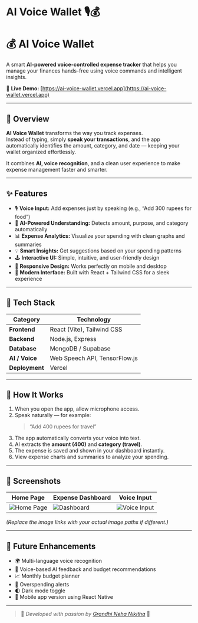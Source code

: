 # AI Voice Wallet 🎙️💰
# 💰 AI Voice Wallet

A smart **AI-powered voice-controlled expense tracker** that helps you manage your finances hands-free using voice commands and intelligent insights.

🔗 **Live Demo:** [https://ai-voice-wallet.vercel.app](https://ai-voice-wallet.vercel.app)

---

## 🧠 Overview

**AI Voice Wallet** transforms the way you track expenses.  
Instead of typing, simply **speak your transactions**, and the app automatically identifies the amount, category, and date — keeping your wallet organized effortlessly.  

It combines **AI, voice recognition**, and a clean user experience to make expense management faster and smarter.

---

## ✨ Features

- 🎙️ **Voice Input:** Add expenses just by speaking (e.g., “Add 300 rupees for food”)
- 🤖 **AI-Powered Understanding:** Detects amount, purpose, and category automatically
- 📊 **Expense Analytics:** Visualize your spending with clean graphs and summaries
- 💡 **Smart Insights:** Get suggestions based on your spending patterns
- 🕹️ **Interactive UI:** Simple, intuitive, and user-friendly design
- 📱 **Responsive Design:** Works perfectly on mobile and desktop
- 🌙 **Modern Interface:** Built with React + Tailwind CSS for a sleek experience

---

## 🧰 Tech Stack

| Category | Technology |
|-----------|-------------|
| **Frontend** | React (Vite), Tailwind CSS |
| **Backend** | Node.js, Express |
| **Database** | MongoDB / Supabase |
| **AI / Voice** | Web Speech API, TensorFlow.js |
| **Deployment** | Vercel |

---

## 🧩 How It Works

1. When you open the app, allow microphone access.  
2. Speak naturally — for example:  
   > “Add 400 rupees for travel”  
3. The app automatically converts your voice into text.  
4. AI extracts the **amount (400)** and **category (travel)**.  
5. The expense is saved and shown in your dashboard instantly.  
6. View expense charts and summaries to analyze your spending.  

---

## 📸 Screenshots

| Home Page | Expense Dashboard | Voice Input |
|------------|------------------|--------------|
| ![Home Page](https://github.com/Nikitha694/ai-voice-wallet/blob/main/public/home.png?raw=true) | ![Dashboard](https://github.com/Nikitha694/ai-voice-wallet/blob/main/public/expense.png?raw=true) | ![Voice Input](https://github.com/Nikitha694/ai-voice-wallet/blob/main/public/voice.png?raw=true) |

*(Replace the image links with your actual image paths if different.)*

---

## 🚀 Future Enhancements

- 🌍 Multi-language voice recognition  
- 💬 Voice-based AI feedback and budget recommendations  
- 📈 Monthly budget planner  
- 🔔 Overspending alerts  
- 🌓 Dark mode toggle  
- 📱 Mobile app version using React Native  

---

> 💬 *Developed with passion by [Grandhi Neha Nikitha](https://github.com/Nikitha694)* 💜

